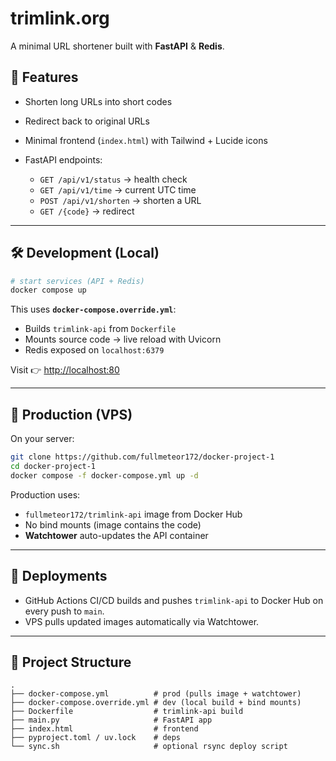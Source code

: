# trimlink.org
A minimal URL shortener built with **FastAPI** & **Redis**.

## 🚀 Features

* Shorten long URLs into short codes
* Redirect back to original URLs
* Minimal frontend (`index.html`) with Tailwind + Lucide icons
* FastAPI endpoints:

  * `GET /api/v1/status` → health check
  * `GET /api/v1/time` → current UTC time
  * `POST /api/v1/shorten` → shorten a URL
  * `GET /{code}` → redirect

---

## 🛠️ Development (Local)

```bash
# start services (API + Redis)
docker compose up
```

This uses **`docker-compose.override.yml`**:

* Builds `trimlink-api` from `Dockerfile`
* Mounts source code → live reload with Uvicorn
* Redis exposed on `localhost:6379`

Visit 👉 [http://localhost:80](http://localhost:80)

---

## 🚢 Production (VPS)

On your server:

```bash
git clone https://github.com/fullmeteor172/docker-project-1
cd docker-project-1
docker compose -f docker-compose.yml up -d
```

Production uses:

* `fullmeteor172/trimlink-api` image from Docker Hub
* No bind mounts (image contains the code)
* **Watchtower** auto-updates the API container

---

## 🔄 Deployments

* GitHub Actions CI/CD builds and pushes `trimlink-api` to Docker Hub on every push to `main`.
* VPS pulls updated images automatically via Watchtower.

---

## 📂 Project Structure

```
.
├── docker-compose.yml          # prod (pulls image + watchtower)
├── docker-compose.override.yml # dev (local build + bind mounts)
├── Dockerfile                  # trimlink-api build
├── main.py                     # FastAPI app
├── index.html                  # frontend
├── pyproject.toml / uv.lock    # deps
└── sync.sh                     # optional rsync deploy script
```